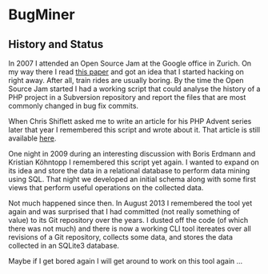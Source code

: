 # BugMiner

## History and Status

In 2007 I attended an Open Source Jam at the Google office in Zurich. On my
way there I read [this paper](https://ieeexplore.ieee.org/xpl/articleDetails.jsp?arnumber=1463228)
and got an idea that I started hacking on right away. After all, train rides
are usually boring. By the time the Open Source Jam started I had a working
script that could analyse the history of a PHP project in a Subversion
repository and report the files that are most commonly changed in bug fix
commits.

When Chris Shiflett asked me to write an article for his PHP Advent series later
that year I remembered this script and wrote about it. That article is still
available [here](http://shiflett.org/blog/2007/dec/php-advent-calendar-day-3).

One night in 2009 during an interesting discussion with Boris Erdmann and
Kristian Köhntopp I remembered this script yet again. I wanted to expand on its
idea and store the data in a relational database to perform data mining using
SQL. That night we developed an initial schema along with some first views that
perform useful operations on the collected data.

Not much happened since then. In August 2013 I remembered the tool yet again and
was surprised that I had committed (not really something of value) to its Git
repository over the years. I dusted off the code (of which there was not much)
and there is now a working CLI tool itereates over all revisions of a Git
repository, collects some data, and stores the data collected in an SQLite3
database.

Maybe if I get bored again I will get around to work on this tool again ...
